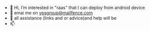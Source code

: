 - 👋 Hi, I’m interested in "raas" that I can deploy from android device
- 🌱 emai me on vpsgroup@mailfence.com
- 💞️ all assistance (links and or advice)and help will be 
- 📫

<!---
magichack554/magichack554 is a ✨ special ✨ repository because its `README.md` (this file) appears on your GitHub profile.
You can click the Preview link to take a look at 
